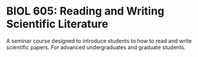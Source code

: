 # BIOL 605: Reading and Writing Scientific Literature

A seminar course designed to introduce students to how to read and write scientific papers. For advanced undergraduates and graduate students.